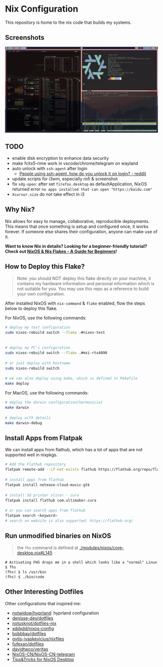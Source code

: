 # Nix Configuration

This repository is home to the nix code that builds my systems.

## Screenshots

![](./_img/screenshot_2023-05-07-21-21.webp)

## TODO

- enable disk encryption to enhance data security
- make fcitx5-rime work in vscode/chrome/telegram on wayland
- auto unlock with `ssh-agent` after login
  - [People using ssh-agent, how do you unlock it on login? - reddit](https://www.reddit.com/r/NixOS/comments/lsbo9a/people_using_sshagent_how_do_you_unlock_it_on/)
- update scripts for i3wm, especially rofi & screenshot
- fix `xdg-open`: after set `firefox.desktop` as defaultApplication, NixOS returned error `no apps installed that can open "https://baidu.com"`
- `Xcursor.size` do not take effect in i3

## Why Nix?

Nix allows for easy to manage, collaborative, reproducible deployments. This means that once something is setup and configured once, it works forever. If someone else shares their configuration, anyone can make use of it.

**Want to know Nix in details? Looking for a beginner-friendly tutorial? Check out [NixOS & Nix Flakes - A Guide for Beginners](https://thiscute.world/en/posts/nixos-and-flake-basics/)!**

## How to Deploy this Flake?

> Note: you should NOT deploy this flake directly on your machine, it contains my hardware information and personal information which is not suitable for you. You may use this repo as a reference to build your own configuration.

After installed NixOS with `nix-command` & `flake` enabled, flow the steps below to deploy this flake.

For NixOS, use the following commands:

```bash
# deploy my test configuration
sudo nixos-rebuild switch --flake .#nixos-test


# deploy my PC's configuration
sudo nixos-rebuild switch --flake .#msi-rtx4090

# or just deploy with hostname
sudo nixos-rebuild switch

# we can also deploy using make, which is defined in Makefile
make deploy
```

For MacOS, use the following commands:

```bash
# deploy the darwin configuration(harmonicia)
make darwin

# deploy with details
make darwin-debug
```

## Install Apps from Flatpak

We can install apps from flathub, which has a lot of apps that are not supported well in nixpkgs.

```bash
# Add the Flathub repository
flatpak remote-add --if-not-exists flathub https://flathub.org/repo/flathub.flatpakrepo

# install apps from flathub
flatpak install netease-cloud-music-gtk

# install 3d printer slicer - cura
flatpak install flathub com.ultimaker.cura

# or you can search apps from flathub
flatpak search <keyword>
# search on website is also supported: https://flathub.org/
```

## Run unmodified binaries on NixOS

> the `fhs` command is defined at [./modules/nixos/core-desktop.nix#L145](https://github.com/ryan4yin/nix-config/blob/v0.0.5/modules/nixos/core-desktop.nix#L145)

```shell
# Activating FHS drops me in a shell which looks like a "normal" Linux
$ fhs
(fhs) $ ls /usr/bin
(fhs) $ ./bin/code
```

## Other Interesting Dotfiles

Other configurations that inspired me:

- [notwidow/hyprland](https://github.com/notwidow/hyprland): hyprland configuration
- [denisse-dev/dotfiles](https://github.com/denisse-dev/dotfiles)
- [notusknot/dotfiles-nix](https://github.com/notusknot/dotfiles-nix)
- [xddxdd/nixos-config](https://github.com/xddxdd/nixos-config)
- [bobbbay/dotfiles](https://github.com/bobbbay/dotfiles)
- [gytis-ivaskevicius/nixfiles](https://github.com/gytis-ivaskevicius/nixfiles)
- [fufexan/dotfiles](https://github.com/fufexan/dotfiles)
- [davidtwco/veritas](https://github.com/davidtwco/veritas)
- [NixOS-CN/NixOS-CN-telegram](https://github.com/NixOS-CN/NixOS-CN-telegram)
- [Tips&Tricks for NixOS Desktop](https://discourse.nixos.org/t/tips-tricks-for-nixos-desktop/28488/2)

